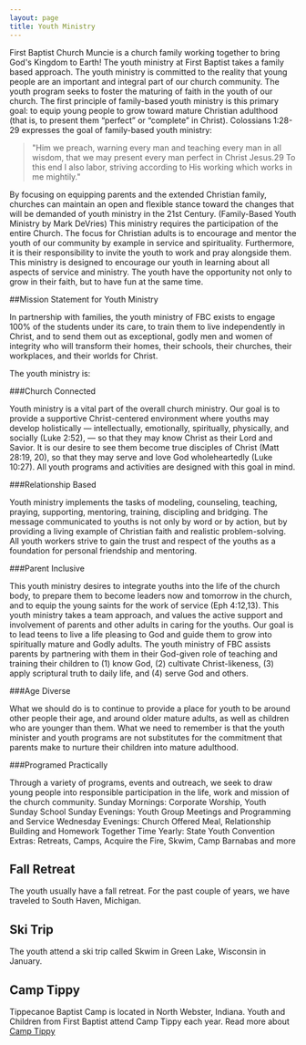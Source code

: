 ```yaml
---
layout: page
title: Youth Ministry
---
```


First Baptist Church Muncie is a church family working together to bring God's Kingdom to Earth!
The youth ministry at First Baptist takes a family based approach. The youth ministry is committed to the reality that young people are an important and integral part of our church community. The youth program seeks to foster the maturing of faith in the youth of our church. The first principle of family-based youth ministry is this primary goal: to equip young people to grow toward mature Christian adulthood (that is, to present them “perfect” or “complete” in Christ). Colossians 1:28-29 expresses the goal of family-based youth ministry:

>"Him we preach, warning every man and teaching every man in all wisdom, that we may present every man perfect in Christ Jesus.29 To this end I also labor, striving according to His working which works in me mightily."

By focusing on equipping parents and the extended Christian family, churches can maintain an open and flexible stance toward the changes that will be demanded of youth ministry in the 21st Century. (Family-Based Youth Ministry by Mark DeVries) This ministry requires the participation of the entire Church. The focus for Christian adults is to encourage and mentor the youth of our community by example in service and spirituality. Furthermore, it is their responsibility to invite the youth to work and pray alongside them. This ministry is designed to encourage our youth in learning about all aspects of service and ministry. The youth have the opportunity not only to grow in their faith, but to have fun at the same time.

##Mission Statement for Youth Ministry

In partnership with families, the youth ministry of FBC exists to engage 100% of the students under its care, to train them to live independently in Christ, and to send them out as exceptional, godly men and women of integrity who will transform their homes, their schools, their churches, their workplaces, and their worlds for Christ.

The youth ministry is:

###Church Connected

Youth ministry is a vital part of the overall church ministry. Our goal is to provide a supportive Christ-centered environment where youths may develop holistically — intellectually, emotionally, spiritually, physically, and socially (Luke 2:52), — so that they may know Christ as their Lord and Savior. It is our desire to see them become true disciples of Christ (Matt 28:19, 20), so that they may serve and love God wholeheartedly (Luke 10:27). All youth programs and activities are designed with this goal in mind.

###Relationship Based

Youth ministry implements the tasks of modeling, counseling, teaching, praying, supporting, mentoring, training, discipling and bridging. The message communicated to youths is not only by word or by action, but by providing a living example of Christian faith and realistic problem-solving. All youth workers strive to gain the trust and respect of the youths as a foundation for personal friendship and mentoring.

###Parent Inclusive

This youth ministry desires to integrate youths into the life of the church body, to prepare them to become leaders now and tomorrow in the church, and to equip the young saints for the work of service (Eph 4:12,13). This youth ministry takes a team approach, and values the active support and involvement of parents and other adults in caring for the youths. Our goal is to lead teens to live a life pleasing to God and guide them to grow into spiritually mature and Godly adults. The youth ministry of FBC assists parents by partnering with them in their God-given role of teaching and training their children to (1) know God, (2) cultivate Christ-likeness, (3) apply scriptural truth to daily life, and (4) serve God and others.

###Age Diverse

What we should do is to continue to provide a place for youth to be around other people their age, and around older mature adults, as well as children who are younger than them. What we need to remember is that the youth minister and youth programs are not substitutes for the commitment that parents make to nurture their children into mature adulthood.

###Programed Practically

Through a variety of programs, events and outreach, we seek to draw young people into responsible participation in the life, work and mission of the church community. Sunday Mornings: Corporate Worship, Youth Sunday School Sunday Evenings: Youth Group Meetings and Programming and Service
Wednesday Evenings: Church Offered Meal, Relationship Building and Homework Together Time Yearly: State Youth Convention Extras: Retreats, Camps, Acquire the Fire, Skwim, Camp Barnabas and more

## Fall Retreat

The youth usually have a fall retreat. For the past couple of years, we have traveled to South Haven, Michigan. 

## Ski Trip

The youth attend a ski trip called Skwim in Green Lake, Wisconsin in January. 

## Camp Tippy
[](http://www.camptippy.org/ "")
Tippecanoe Baptist Camp is located in North Webster, Indiana. Youth and Children from First Baptist attend Camp Tippy each year. Read more about [Camp Tippy](http://www.camptippy.org/)